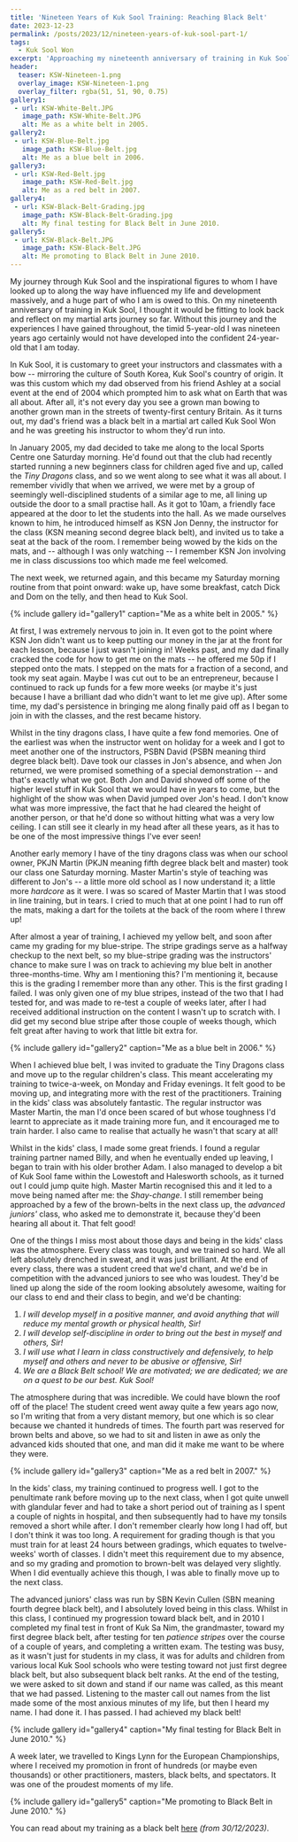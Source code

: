 ```yaml
---
title: 'Nineteen Years of Kuk Sool Training: Reaching Black Belt'
date: 2023-12-23
permalink: /posts/2023/12/nineteen-years-of-kuk-sool-part-1/
tags:
  - Kuk Sool Won
excerpt: 'Approaching my nineteenth anniversary of training in Kuk Sool, I thought it would be fitting to look back and reflect on my martial arts journey so far. This post talks about my first five years of training, up to Black Belt.'
header:
  teaser: KSW-Nineteen-1.png
  overlay_image: KSW-Nineteen-1.png
  overlay_filter: rgba(51, 51, 90, 0.75)
gallery1:
 - url: KSW-White-Belt.JPG
   image_path: KSW-White-Belt.JPG
   alt: Me as a white belt in 2005.
gallery2:
 - url: KSW-Blue-Belt.jpg
   image_path: KSW-Blue-Belt.jpg
   alt: Me as a blue belt in 2006.
gallery3:
 - url: KSW-Red-Belt.jpg
   image_path: KSW-Red-Belt.jpg
   alt: Me as a red belt in 2007.
gallery4:
 - url: KSW-Black-Belt-Grading.jpg
   image_path: KSW-Black-Belt-Grading.jpg
   alt: My final testing for Black Belt in June 2010.
gallery5:
 - url: KSW-Black-Belt.JPG
   image_path: KSW-Black-Belt.JPG
   alt: Me promoting to Black Belt in June 2010.
---
```

My journey through Kuk Sool and the inspirational figures to whom I have looked up to along the way have influenced my life and development massively, and a huge part of who I am is owed to this. On my nineteenth anniversary of training in Kuk Sool, I thought it would be fitting to look back and reflect on my martial arts journey so far. Without this journey and the experiences I have gained throughout, the timid 5-year-old I was nineteen years ago certainly would not have developed into the confident 24-year-old that I am today.

In Kuk Sool, it is customary to greet your instructors and classmates with a bow -- mirroring the culture of South Korea, Kuk Sool's country of origin. It was this custom which my dad observed from his friend Ashley at a social event at the end of 2004 which prompted him to ask what on Earth that was all about. After all, it's not every day you see a grown man bowing to another grown man in the streets of twenty-first century Britain. As it turns out, my dad's friend was a black belt in a martial art called Kuk Sool Won and he was greeting his instructor to whom they'd run into.

In January 2005, my dad decided to take me along to the local Sports Centre one Saturday morning. He'd found out that the club had recently started running a new beginners class for children aged five and up, called the *Tiny Dragons* class, and so we went along to see what it was all about. I remember vividly that when we arrived, we were met by a group of seemingly well-disciplined students of a similar age to me, all lining up outside the door to a small practise hall. As it got to 10am, a friendly face appeared at the door to let the students into the hall. As we made ourselves known to him, he introduced himself as KSN Jon Denny, the instructor for the class (KSN meaning second degree black belt), and invited us to take a seat at the back of the room. I remember being wowed by the kids on the mats, and -- although I was only watching -- I remember KSN Jon involving me in class discussions too which made me feel welcomed.

The next week, we returned again, and this became my Saturday morning routine from that point onward: wake up, have some breakfast, catch Dick and Dom on the telly, and then head to Kuk Sool. 

{% include gallery id="gallery1" caption="Me as a white belt in 2005." %}

At first, I was extremely nervous to join in. It even got to the point where KSN Jon didn't want us to keep putting our money in the jar at the front for each lesson, because I just wasn't joining in! Weeks past, and my dad finally cracked the code for how to get me on the mats -- he offered me 50p if I stepped onto the mats. I stepped on the mats for a fraction of a second, and took my seat again. Maybe I was cut out to be an entrepreneur, because I continued to rack up funds for a few more weeks (or maybe it's just because I have a brilliant dad who didn't want to let me give up). After some time, my dad's persistence in bringing me along finally paid off as I began to join in with the classes, and the rest became history.

Whilst in the tiny dragons class, I have quite a few fond memories. One of the earliest was when the instructor went on holiday for a week and I got to meet another one of the instructors, PSBN David (PSBN meaning third degree black belt). Dave took our classes in Jon's absence, and when Jon returned, we were promised something of a special demonstration -- and that's exactly what we got. Both Jon and David showed off some of the higher level stuff in Kuk Sool that we would have in years to come, but the highlight of the show was when David jumped over Jon's head. I don't know what was more impressive, the fact that he had cleared the height of another person, or that he'd done so without hitting what was a very low ceiling. I can still see it clearly in my head after all these years, as it has to be one of the most impressive things I've ever seen!

Another early memory I have of the tiny dragons class was when our school owner, PKJN Martin (PKJN meaning fifth degree black belt and master) took our class one Saturday morning. Master Martin's style of teaching was different to Jon's -- a little more old school as I now understand it; a little more *hardcore* as it were. I was so scared of Master Martin that I was stood in line training, but in tears. I cried to much that at one point I had to run off the mats, making a dart for the toilets at the back of the room where I threw up!

After almost a year of training, I achieved my yellow belt, and soon after came my grading for my blue-stripe. The stripe gradings serve as a halfway checkup to the next belt, so my blue-stripe grading was the instructors' chance to make sure I was on track to achieving my blue belt in another three-months-time. Why am I mentioning this? I'm mentioning it, because this is the grading I remember more than any other. This is the first grading I failed. I was only given one of my blue stripes, instead of the two that I had tested for, and was made to re-test a couple of weeks later, after I had received additional instruction on the content I wasn't up to scratch with. I did get my second blue stripe after those couple of weeks though, which felt great after having to work that little bit extra for.

{% include gallery id="gallery2" caption="Me as a blue belt in 2006." %}

When I achieved blue belt, I was invited to graduate the Tiny Dragons class and move up to the regular children's class. This meant accelerating my training to twice-a-week, on Monday and Friday evenings. It felt good to be moving up, and integrating more with the rest of the practitioners. Training in the kids' class was absolutely fantastic. The regular instructor was Master Martin, the man I'd once been scared of but whose toughness I'd learnt to appreciate as it made training more fun, and it encouraged me to train harder. I also came to realise that actually he wasn't that scary at all!

Whilst in the kids' class, I made some great friends. I found a regular training partner named Billy, and when he eventually ended up leaving, I began to train with his older brother Adam. I also managed to develop a bit of Kuk Sool fame within the Lowestoft and Halesworth schools, as it turned out I could jump quite high. Master Martin recognised this and it led to a move being named after me: the *Shay-change*. I still remember being approached by a few of the brown-belts in the next class up, the *advanced juniors'* class, who asked me to demonstrate it, because they'd been hearing all about it. That felt good!

One of the things I miss most about those days and being in the kids' class was the atmosphere. Every class was tough, and we trained so hard. We all left absolutely drenched in sweat, and it was just brilliant. At the end of every class, there was a student creed that we'd chant, and we'd be in competition with the advanced juniors to see who was loudest. They'd be lined up along the side of the room looking absolutely awesome, waiting for our class to end and their class to begin, and we'd be chanting:

1. *I will develop myself in a positive manner, and avoid anything that will reduce my mental growth or physical health, Sir!*
2. *I will develop self-discipline in order to bring out the best in myself and others, Sir!*
3. *I will use what I learn in class constructively and defensively, to help myself and others and never to be abusive or offensive, Sir!*
4. *We are a Black Belt school! We are motivated; we are dedicated; we are on a quest to be our best. Kuk Sool!*

The atmosphere during that was incredible. We could have blown the roof off of the place! The student creed went away quite a few years ago now, so I'm writing that from a very distant memory, but one which is so clear because we chanted it hundreds of times. The fourth part was reserved for brown belts and above, so we had to sit and listen in awe as only the advanced kids shouted that one, and man did it make me want to be where they were.

{% include gallery id="gallery3" caption="Me as a red belt in 2007." %}

In the kids' class, my training continued to progress well. I got to the penultimate rank before moving up to the next class, when I got quite unwell with glandular fever and had to take a short period out of training as I spent a couple of nights in hospital, and then subsequently had to have my tonsils removed a short while after. I don't remember clearly how long I had off, but I don't think it was too long. A requirement for grading though is that you must train for at least 24 hours between gradings, which equates to twelve-weeks' worth of classes. I didn't meet this requirement due to my absence, and so my grading and promotion to brown-belt was delayed very slightly. When I did eventually achieve this though, I was able to finally move up to the next class.

The advanced juniors' class was run by SBN Kevin Cullen (SBN meaning fourth degree black belt), and I absolutely loved being in this class. Whilst in this class, I continued my progression toward black belt, and in 2010 I completed my final test in front of Kuk Sa Nim, the grandmaster, toward my first degree black belt, after testing for ten *patience stripes* over the course of a couple of years, and completing a written exam. The testing was busy, as it wasn't just for students in my class, it was for adults and children from various local Kuk Sool schools who were testing toward not just first degree black belt, but also subsequent black belt ranks. At the end of the testing, we were asked to sit down and stand if our name was called, as this meant that we had passed. Listening to the master call out names from the list made some of the most anxious minutes of my life, but then I heard my name. I had done it. I has passed. I had achieved my black belt!

{% include gallery id="gallery4" caption="My final testing for Black Belt in June 2010." %}

A week later, we travelled to Kings Lynn for the European Championships, where I received my promotion in front of hundreds (or maybe even thousands) or other practitioners, masters, black belts, and spectators. It was one of the proudest moments of my life. 

{% include gallery id="gallery5" caption="Me promoting to Black Belt in June 2010." %}

You can read about my training as a black belt [here](/posts/2023/12/nineteen-years-of-kuk-sool-part-2/) *(from 30/12/2023)*.